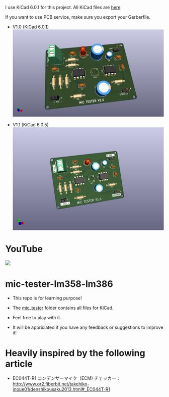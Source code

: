 I use KiCad 6.0.1 for this project. All KiCad files are [here](https://github.com/kawashimaken/mic-tester-lm358-lm386/tree/main/mic_tester)

If you want to use PCB service, make sure you export your Gerberfile.

* V1.0 (KiCad 6.0.1)
![3d view](./pic/mic_tester.png)

* V1.1 (KiCad 6.0.5)
![3d view v1.1](./pic/v1.1.jpg)

# YouTube

[![](https://img.youtube.com/vi/nFrnlTu5QJI/0.jpg)](https://www.youtube.com/watch?v=nFrnlTu5QJI)

# mic-tester-lm358-lm386


* This repo is for learning purpose!

* The [mic_tester](https://github.com/kawashimaken/mic-tester-lm358-lm386/tree/main/mic_tester) folder contains all files for KiCad.

* Feel free to play with it.

* It will be appriciated if you have any feedback or suggestions to improve it!


# Heavily inspired by the following article


* EC044T-R1
コンデンサーマイク（ECM)
チェッカー：http://www.or2.fiberbit.net/takehiko-inoue01/denshikousaku2013.html#_EC044T-R1

